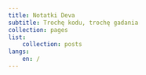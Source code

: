 ```yaml
---
title: Notatki Deva
subtitle: Trochę kodu, trochę gadania
collection: pages
list:
    collection: posts
langs:
    en: /
---
```

